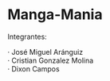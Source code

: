 # Manga-Mania
Integrantes:

· José Miguel Aránguiz <br>
· Cristian Gonzalez Molina <br>
· Dixon Campos <br>

<!--
Ayudas:
Drive:
https://drive.google.com/drive/folders/1Wq0MYprQALLRkJ8_phkgS-c88X-mSTMq?usp=sharing

GitHub de clases
Proyecto ToDoList: https://github.com/PGY3121

Paginas que hay que implementar:
https://getbootstrap.com/
https://jquery.com/
https://jqueryvalidation.org/

API de ejemplo:
https://publicapis.dev/category/anime
https://narutodb.xyz/docs/characters/getAllCharacters

Otras Paginas:
https://freesets.vercel.app/
https://allthetags.com/
https://web.dragonball-api.com/documentation

https://mangascompletos.com/hunter-x-hunter-manga/
https://www.clarin.com/internacional/7-mejores-mangas-shonen-leerlos-online_0_Ep3lHP5SE2.html
-->
